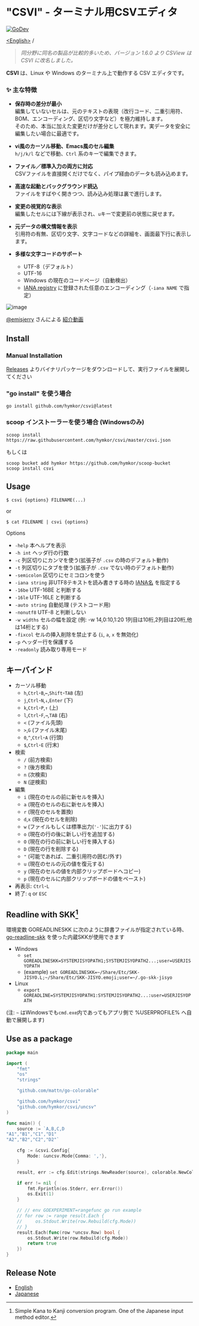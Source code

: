 "CSVI" - ターミナル用CSVエディタ
============================
[![GoDev](https://pkg.go.dev/badge/github.com/hymkor/csvi)](https://pkg.go.dev/github.com/hymkor/csvi)

[\<English\>](./README.md) / **<Japanese>**

> *同分野に同名の製品が比較的多いため、バージョン 1.6.0 より CSView は CSVI に改名しました。*

**CSVI** は、Linux や Windows のターミナル上で動作する CSV エディタです。

### &#x2728; 主な特徴

- **保存時の差分が最小**  
  編集していないセルは、元のテキストの表現（改行コード、二重引用符、BOM、エンコーディング、区切り文字など）を極力維持します。  
  そのため、本当に加えた変更だけが差分として現れます。実データを安全に編集したい場合に最適です。

- **vi風のカーソル移動、Emacs風のセル編集**  
  `h/j/k/l` などで移動、`Ctrl` 系のキーで編集できます。

- **ファイル／標準入力の両方に対応**  
  CSVファイルを直接開くだけでなく、パイプ経由のデータも読み込めます。

- **高速な起動とバックグラウンド読込**  
  ファイルをすばやく開きつつ、読み込み処理は裏で進行します。

- **変更の視覚的な表示**  
  編集したセルには下線が表示され、`u`キーで変更前の状態に戻せます。

- **元データの構文情報を表示**  
  引用符の有無、区切り文字、文字コードなどの詳細を、画面最下行に表示します。

- **多様な文字コードのサポート**  
  - UTF-8（デフォルト）  
  - UTF-16  
  - Windows の現在のコードページ（自動検出）  
  - [IANA registry] に登録された任意のエンコーディング（`-iana NAME` で指定）

[IANA registry]: http://www.iana.org/assignments/character-sets/character-sets.xhtml

![image](./csvi.gif)

[@emisjerry](https://github.com/emisjerry) さんによる [紹介動画](https://www.youtube.com/watch?v=_cxBQKpfUds)

Install
-------

### Manual Installation

[Releases](https://github.com/hymkor/csvi/releases) よりバイナリパッケージをダウンロードして、実行ファイルを展開してください

### "go install" を使う場合

```
go install github.com/hymkor/csvi@latest
```

### scoop インストーラーを使う場合 (Windowsのみ)

```
scoop install https://raw.githubusercontent.com/hymkor/csvi/master/csvi.json
```

もしくは

```
scoop bucket add hymkor https://github.com/hymkor/scoop-bucket
scoop install csvi
```

Usage
-----

```
$ csvi {options} FILENAME(...)
```

or

```
$ cat FILENAME | csvi {options}
```

Options

* `-help` 本ヘルプを表示
* `-h int` ヘッダ行の行数
* `-c` 列区切りにカンマを使う(拡張子が `.csv` の時のデフォルト動作)
* `-t` 列区切りにタブを使う(拡張子が `.csv` でない時のデフォルト動作)
* `-semicolon` 区切りにセミコロンを使う
* `-iana string` 非UTF8テキストを読み書きする時の [IANA名] を指定する
* `-16be` UTF-16BE と判断する
* `-16le` UTF-16LE と判断する
* `-auto string` 自動処理 (テストコード用)
* `-nonutf8` UTF-8 と判断しない
* `-w widths` セルの幅を設定 (例: -w 14,0:10,1:20 1列目は10桁,2列目は20桁,他は14桁とする)
* `-fixcol` セルの挿入削除を禁止する (`i`, `a`, `x` を無効化)
* `-p` ヘッダー行を保護する
* `-readonly` 読み取り専用モード

[IANA名]: https://www.iana.org/assignments/character-sets/character-sets.xhtml

キーバインド
-----------

* カーソル移動
    * `h`,`Ctrl`-`B`,`←`,`Shift`-`TAB` (左)
    * `j`,`Ctrl`-`N`,`↓`,`Enter` (下)
    * `k`,`Ctrl`-`P`,`↑` (上)
    * `l`,`Ctrl`-`F`,`→`,`TAB` (右)
    * `<` (ファイル先頭)
    * `>`,`G` (ファイル末尾)
    * `0`,`^`,`Ctrl`-`A` (行頭)
    * `$`,`Ctrl`-`E` (行末)
* 検索
    * `/` (前方検索)
    * `?` (後方検索)
    * `n` (次検索)
    * `N` (逆検索)
* 編集
    * `i` (現在のセルの前に新セルを挿入)
    * `a` (現在のセルの右に新セルを挿入)
    * `r` (現在のセルを置換)
    * `d`,`x` (現在のセルを削除)
    * `w` (ファイルもしくは標準出力(`'-'`)に出力する)
    * `o` (現在の行の後に新しい行を追加する)
    * `O` (現在の行の前に新しい行を挿入する)
    * `D` (現在の行を削除する)
    * `"` (可能であれば、二重引用符の囲む/外す)
    * `u` (現在のセルの元の値を復元する)
    * `y` (現在のセルの値を内部クリップボードへコピー)
    * `p` (現在のセルに内部クリップボードの値をペースト)
* 再表示: `Ctrl`-`L`
* 終了: `q` or `ESC`

Readline with SKK[^SKK]
-----------------------

環境変数 GOREADLINESKK に次のように辞書ファイルが指定されている時、[go-readline-skk] を使った内蔵SKKが使用できます

- Windows
    - `set GOREADLINESKK=SYSTEMJISYOPATH1;SYSTEMJISYOPATH2...;user=USERJISYOPATH`
    - (example) `set GOREADLINESKK=~/Share/Etc/SKK-JISYO.L;~/Share/Etc/SKK-JISYO.emoji;user=~/.go-skk-jisyo`
- Linux
    - `export GOREADLINE=SYSTEMJISYOPATH1:SYSTEMJISYOPATH2...:user=USERJISYOPATH`

(注: `~` はWindowsでも`cmd.exe`内であってもアプリ側で %USERPROFILE% へ自動で展開します)


[^SKK]: Simple Kana to Kanji conversion program. One of the Japanese input method editor.

[go-readline-skk]: https://github.com/nyaosorg/go-readline-skk

Use as a package
----------------

```example.go
package main

import (
    "fmt"
    "os"
    "strings"

    "github.com/mattn/go-colorable"

    "github.com/hymkor/csvi"
    "github.com/hymkor/csvi/uncsv"
)

func main() {
    source := `A,B,C,D
"A1","B1","C1","D1"
"A2","B2","C2","D2"`

    cfg := &csvi.Config{
        Mode: &uncsv.Mode{Comma: ','},
    }

    result, err := cfg.Edit(strings.NewReader(source), colorable.NewColorableStdout())

    if err != nil {
        fmt.Fprintln(os.Stderr, err.Error())
        os.Exit(1)
    }

    // // env GOEXPERIMENT=rangefunc go run example
    // for row := range result.Each {
    //     os.Stdout.Write(row.Rebuild(cfg.Mode))
    // }
    result.Each(func(row *uncsv.Row) bool {
        os.Stdout.Write(row.Rebuild(cfg.Mode))
        return true
    })
}
```

Release Note
------------

- [English](./release_note_en.md)
- [Japanese](./release_note_ja.md)

